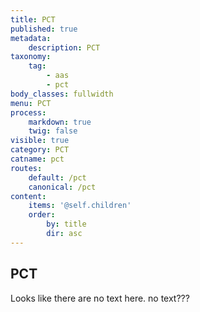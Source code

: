 ```yaml
---
title: PCT
published: true
metadata:
    description: PCT
taxonomy:
    tag:
        - aas
        - pct
body_classes: fullwidth
menu: PCT
process:
    markdown: true
    twig: false
visible: true
category: PCT
catname: pct
routes:
    default: /pct
    canonical: /pct
content:
    items: '@self.children'
    order:
        by: title
        dir: asc
---
```


## PCT
Looks like there are no text here. no text???
